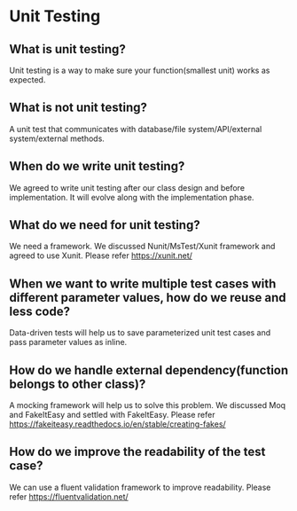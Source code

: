 # Unit Testing

## What is unit testing?
Unit testing is a way to make sure your function(smallest unit) works as expected.

## What is not unit testing?
A unit test that communicates with database/file system/API/external system/external methods.

## When do we write unit testing?
We agreed to write unit testing after our class design and before implementation. It will evolve along with the implementation phase.

## What do we need for unit testing?
We need a framework. We discussed Nunit/MsTest/Xunit framework and agreed to use Xunit. Please refer https://xunit.net/ 

## When we want to write multiple test cases with different parameter values, how do we reuse and less code?
Data-driven tests will help us to save parameterized unit test cases and pass parameter values as inline.

## How do we handle external dependency(function belongs to other class)?
A mocking framework will help us to solve this problem. We discussed Moq and FakeItEasy and settled with FakeItEasy.
Please refer https://fakeiteasy.readthedocs.io/en/stable/creating-fakes/ 

## How do we improve the readability of the test case?
We can use a fluent validation framework to improve readability. Please refer https://fluentvalidation.net/ 
